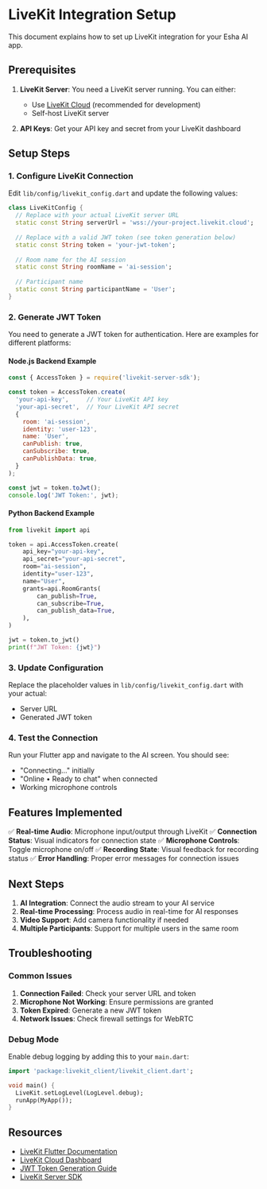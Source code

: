 # LiveKit Integration Setup

This document explains how to set up LiveKit integration for your Esha AI app.

## Prerequisites

1. **LiveKit Server**: You need a LiveKit server running. You can either:
   - Use [LiveKit Cloud](https://cloud.livekit.io/) (recommended for development)
   - Self-host LiveKit server

2. **API Keys**: Get your API key and secret from your LiveKit dashboard

## Setup Steps

### 1. Configure LiveKit Connection

Edit `lib/config/livekit_config.dart` and update the following values:

```dart
class LiveKitConfig {
  // Replace with your actual LiveKit server URL
  static const String serverUrl = 'wss://your-project.livekit.cloud';
  
  // Replace with a valid JWT token (see token generation below)
  static const String token = 'your-jwt-token';
  
  // Room name for the AI session
  static const String roomName = 'ai-session';
  
  // Participant name
  static const String participantName = 'User';
}
```

### 2. Generate JWT Token

You need to generate a JWT token for authentication. Here are examples for different platforms:

#### Node.js Backend Example

```javascript
const { AccessToken } = require('livekit-server-sdk');

const token = AccessToken.create(
  'your-api-key',     // Your LiveKit API key
  'your-api-secret',  // Your LiveKit API secret
  {
    room: 'ai-session',
    identity: 'user-123',
    name: 'User',
    canPublish: true,
    canSubscribe: true,
    canPublishData: true,
  }
);

const jwt = token.toJwt();
console.log('JWT Token:', jwt);
```

#### Python Backend Example

```python
from livekit import api

token = api.AccessToken.create(
    api_key="your-api-key",
    api_secret="your-api-secret",
    room="ai-session",
    identity="user-123",
    name="User",
    grants=api.RoomGrants(
        can_publish=True,
        can_subscribe=True,
        can_publish_data=True,
    ),
)

jwt = token.to_jwt()
print(f"JWT Token: {jwt}")
```

### 3. Update Configuration

Replace the placeholder values in `lib/config/livekit_config.dart` with your actual:
- Server URL
- Generated JWT token

### 4. Test the Connection

Run your Flutter app and navigate to the AI screen. You should see:
- "Connecting..." initially
- "Online • Ready to chat" when connected
- Working microphone controls

## Features Implemented

✅ **Real-time Audio**: Microphone input/output through LiveKit
✅ **Connection Status**: Visual indicators for connection state
✅ **Microphone Controls**: Toggle microphone on/off
✅ **Recording State**: Visual feedback for recording status
✅ **Error Handling**: Proper error messages for connection issues

## Next Steps

1. **AI Integration**: Connect the audio stream to your AI service
2. **Real-time Processing**: Process audio in real-time for AI responses
3. **Video Support**: Add camera functionality if needed
4. **Multiple Participants**: Support for multiple users in the same room

## Troubleshooting

### Common Issues

1. **Connection Failed**: Check your server URL and token
2. **Microphone Not Working**: Ensure permissions are granted
3. **Token Expired**: Generate a new JWT token
4. **Network Issues**: Check firewall settings for WebRTC

### Debug Mode

Enable debug logging by adding this to your `main.dart`:

```dart
import 'package:livekit_client/livekit_client.dart';

void main() {
  LiveKit.setLogLevel(LogLevel.debug);
  runApp(MyApp());
}
```

## Resources

- [LiveKit Flutter Documentation](https://docs.livekit.io/home/quickstarts/flutter/)
- [LiveKit Cloud Dashboard](https://cloud.livekit.io/)
- [JWT Token Generation Guide](https://docs.livekit.io/home/quickstarts/flutter/#generating-tokens)
- [LiveKit Server SDK](https://docs.livekit.io/home/server-sdk/)
